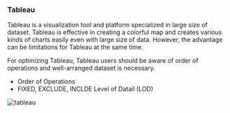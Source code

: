 ### Tableau

Tableau is a visualization tool and platform specialized in large size of dataset.
Tableau is effective in creating a colorful map and creates various kinds of charts easily even with large size of data.
However, the advantage can be limitations for Tableau at the same time.

For optimizing Tableau, Tableau users should be aware of order of operations and well-arranged dataset is necessary.

- Order of Operations
- FIXED, EXCLUDE, INCLDE Level of Datail (LOD)

![tableau](https://user-images.githubusercontent.com/37023565/49418902-62b1d280-f752-11e8-92cd-eeac90150d72.jpg)
